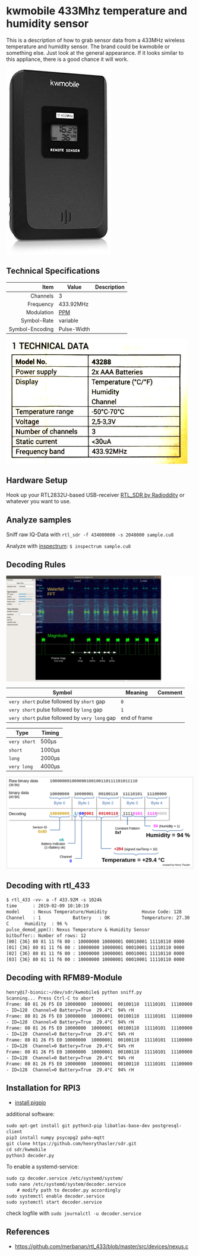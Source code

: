 # kwmobile 433Mhz temperature and humidity sensor

This is a description of how to grab sensor data from a 433MHz wireless temperature and humidity sensor. The brand could be kwmobile or something else. Just look at the general appearance. If it looks similar to this appliance, there is a good chance it will work.

![Sensor](doc/kwmobile_sensor.png)

## Technical Specifications
Item | Value | Description
-------------: | ------------- | :-------------
Channels | 3 |
Frequency  | 433.92MHz | 
Modulation | [PPM](https://en.wikipedia.org/wiki/Pulse-position_modulation) | 
Symbol-Rate | variable |
Symbol-Encoding | Pulse-Width |

![Datasheet](doc/kwmobile_datasheet.jpg)

## Hardware Setup

Hook up your RTL2832U-based USB-receiver [RTL_SDR by Radioddity](https://www.radioddity.com/collections/analog-sdr/products/100khz-1766mhz-0-1mhz-1-7ghz-full-band-100khz-1766mhz-0-1mhz-1-7ghz-full-band) or whatever you want to use.

## Analyze samples

Sniff raw IQ-Data with `rtl_sdr -f 434000000 -s 2048000 sample.cu8`

Analyze with [inspectrum](https://github.com/miek/inspectrum): `$ inspectrum sample.cu8`

## Decoding Rules

![Sample Annotation](doc/bits_raw_annotation.jpg)

Symbol | Meaning | Comment
--- | --- | ---
`very short` pulse followed by `short` gap | `0` | 
`very short` pulse followed by `long` gap | `1` | 
`very short` pulse followed by `very long` gap | end of frame | 

Type | Timing
--- | --- 
`very short` | 500µs
`short` | 1000µs
`long` | 2000µs
`very long` | 4000µs

![Decoding Rules](doc/decoding_rules.png)

## Decoding with rtl_433

```
$ rtl_433 -vv- a -f 433.92M -s 1024k
time      : 2019-02-09 10:10:19
model     : Nexus Temperature/Humidity             House Code: 128
Channel   : 1            Battery   : OK            Temperature: 27.30 C      Humidity  : 96 %
pulse_demod_ppm(): Nexus Temperature & Humidity Sensor 
bitbuffer:: Number of rows: 12 
[00] {36} 80 81 11 f6 00 : 10000000 10000001 00010001 11110110 0000
[01] {36} 80 81 11 f6 00 : 10000000 10000001 00010001 11110110 0000
[02] {36} 80 81 11 f6 00 : 10000000 10000001 00010001 11110110 0000
[03] {36} 80 81 11 f6 00 : 10000000 10000001 00010001 11110110 0000
```

## Decoding with RFM89-Module
```
henry@i7-bionic:~/dev/sdr/kwmobile$ python sniff.py 
Scanning... Press Ctrl-C to abort
Frame: 80 81 26 F5 E0 10000000  10000001  00100110  11110101  11100000  - ID=128  Channel=0 Battery=True  29.4°C  94% rH
Frame: 80 81 26 F5 E0 10000000  10000001  00100110  11110101  11100000  - ID=128  Channel=0 Battery=True  29.4°C  94% rH
Frame: 80 81 26 F5 E0 10000000  10000001  00100110  11110101  11100000  - ID=128  Channel=0 Battery=True  29.4°C  94% rH
Frame: 80 81 26 F5 E0 10000000  10000001  00100110  11110101  11100000  - ID=128  Channel=0 Battery=True  29.4°C  94% rH
Frame: 80 81 26 F5 E0 10000000  10000001  00100110  11110101  11100000  - ID=128  Channel=0 Battery=True  29.4°C  94% rH
Frame: 80 81 26 F5 E0 10000000  10000001  00100110  11110101  11100000  - ID=128  Channel=0 Battery=True  29.4°C  94% rH
```

## Installation for RPI3

- [install pigpio](http://abyz.me.uk/rpi/pigpio/download.html)

additional software:
```
sudo apt-get install git python3-pip libatlas-base-dev postgresql-client
pip3 install numpy psycopg2 paho-mqtt
git clone https://github.com/henrythasler/sdr.git
cd sdr/kwmobile
python3 decoder.py
```

To enable a systemd-service:

```
sudo cp decoder.service /etc/systemd/system/
sudo nano /etc/systemd/system/decoder.service
    # modify path to decoder.py accordingly
sudo systemctl enable decoder.service
sudo systemctl start decoder.service

```

check logfile with `sudo journalctl -u decoder.service`

## References

- https://github.com/merbanan/rtl_433/blob/master/src/devices/nexus.c